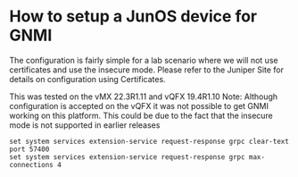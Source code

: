 # How to setup a JunOS device for GNMI

The configuration is fairly simple for a lab scenario where we will not use certificates and use the insecure mode.
Please refer to the Juniper Site for details on configuration using Certificates.

This was tested on the vMX 22.3R1.11 and vQFX 19.4R1.10
Note: Although configuration is accepted on the vQFX it was not possible to get GNMI working on this platform. This could be due to the fact that the insecure mode is not supported in earlier releases 

```
set system services extension-service request-response grpc clear-text port 57400
set system services extension-service request-response grpc max-connections 4
```

